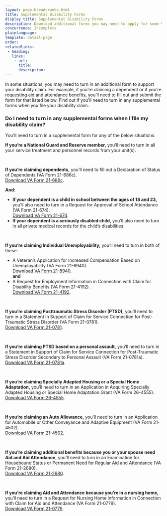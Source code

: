 ```yaml
---
layout: page-breadcrumbs.html
title: Supplemental Disability Forms
display_title: Supplemental Disability Forms
description: Download additional forms you may need to apply for some VA disability benefits.
concurrence: Incomplete
plainlanguage: 
template: detail-page
order: 	
relatedlinks:
 - heading: 
   links: 
    - url: 
      title: 
      description:
---
```


<div class="va-introtext">

In some situations, you may need to turn in an additional form to support your disability claim. For example, if you’re claiming a dependent or if you’re requesting aid and attendance benefits, you’ll need to fill out and submit the form for that listed below. Find out if you’ll need to turn in any supplemental forms when you file your disability claim. 

</div>

### Do I need to turn in any supplemental forms when I file my disability claim?

You'll need to turn in a supplemental form for any of the below situations:


**If you’re a National Guard and Reserve member,** you’ll need to turn in all your service treatment and personnel records from your unit(s).

<br>

**If you’re claiming dependents,** you’ll need to fill out a Declaration of Status of Dependents (VA Form 21-686c).<br>
[Download VA Form 21-686c](https://www.vba.va.gov/pubs/forms/VBA-21-686c-ARE.pdf).<br>

**And:**
- **If your dependent is a child in school between the ages of 18 and 23,** you’ll also need to turn in a Request for Approval of School Attendance (VA Form 21-674).<br>
[Download VA Form 21-674](https://www.vba.va.gov/pubs/forms/VBA-21-674-ARE.pdf).<br>
- **If your dependent is a seriously disabled child,** you’ll also need to turn in all private medical records for the child’s disabilities.

<br>  

**If you’re claiming Individual Unemployability,** you’ll need to turn in both of these:
- A Veteran’s Application for Increased Compensation Based on Unemployability (VA Form 21-8940). <br>
[Download VA Form 21-8940](https://www.vba.va.gov/pubs/forms/VBA-21-8940-ARE.pdf). <br>
**and**<br>
- A Request for Employment Information in Connection with Claim for Disability Benefits (VA Form 21-4192).<br> 
[Download VA Form 21-4192](https://www.vba.va.gov/pubs/forms/VBA-21-4192-ARE.pdf).

<br> 

**If you’re claiming Posttraumatic Stress Disorder (PTSD),** you’ll need to turn in a Statement in Support of Claim for Service Connection for Post-Traumatic Stress Disorder (VA Form 21-0781).<br> 
[Download VA Form 21-0781](https://www.vba.va.gov/pubs/forms/VBA-21-0781-ARE.PDF).

<br>

**If you’re claiming PTSD based on a personal assault,** you’ll need to turn in a Statement in Support of Claim for Service Connection for Post-Traumatic Stress Disorder Secondary to Personal Assault (VA Form 21-0781a).<br>
[Download VA Form 21-0781a](https://www.vba.va.gov/pubs/forms/VBA-21-0781a-ARE.pdf).

<br>

**If you’re claiming Specially Adapted Housing or a Special Home Adaptation,** you’ll need to turn in an Application in Acquiring Specially Adapted Housing or Special Home Adaptation Grant (VA Form 26-4555).<br>
[Download VA Form 26-4555](https://www.vba.va.gov/pubs/forms/vba-26-4555-are.pdf).

<br>

**If you’re claiming an Auto Allowance,** you’ll need to turn in an Application for Automobile or Other Conveyance and Adaptive Equipment (VA Form 21-4502).<br>
[Download VA Form 21-4502](https://www.vba.va.gov/pubs/forms/VBA-21-4502-ARE.pdf).

<br>

**If you’re claiming additional benefits because you or your spouse need Aid and Aid Attendance,** you’ll need to turn in an Examination for Housebound Status or Permanent Need for Regular Aid and Attendance (VA Form 21-2680).<br>
[Download VA Form 21-2680](https://www.vba.va.gov/pubs/forms/VBA-21-2680-ARE.pdf).

<br>

**If you’re claiming Aid and Attendance because you’re in a nursing home,** you’ll need to turn in a Request for Nursing Home Information in Connection with Claim for Aid and Attendance (VA Form 21-0779).<br>
[Download VA Form 21-0779](https://www.vba.va.gov/pubs/forms/VBA-21-0779-ARE.pdf).<br>


